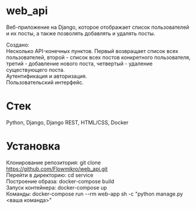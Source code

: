 # web_api
Веб-приложение на Django, которое отображает список пользователей и их посты, а также позволять добавлять и удалять посты.

Создано:\
Несколько API-конечных пунктов. Первый возвращает список всех пользователей, второй - список всех постов конкретного пользователя,
третий - добавление нового поста, четвертый - удаление существующего поста.\
Аутентификация и авторизация.\
Пользовательский интерфейс.
# Стек
Python, Django, Django REST, HTML/CSS, Docker
# Установка
Клонирование репозитория: git clone https://github.com/Flowmikro/web_api.git \
Перейти в директорию: cd service  
Построение образа: docker-compose build\
Запуск контейнера: docker-compose up \
Команды: docker-compose run --rm web-app sh -c "python manage.py <ваша команда>"


